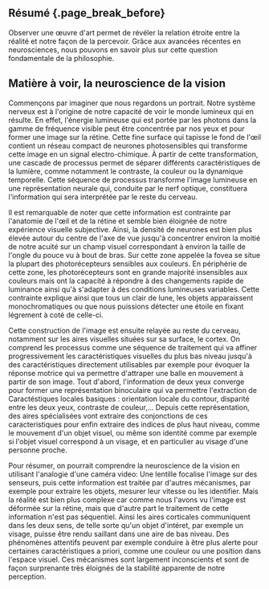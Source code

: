 ## Résumé {.page_break_before}

Observer une œuvre d'art permet de révéler la relation étroite entre la réalité et notre façon de la percevoir.  Grâce aux avancées récentes en neurosciences, nous pouvons en savoir plus sur cette question fondamentale de la philosophie.

## Matière à voir, la neuroscience de la vision

Commençons par imaginer que nous regardons un portrait. Notre système nerveux est à l'origine de notre capacité de voir le monde lumineux qui en résulte. En effet, l'énergie lumineuse qui est portée par les photons dans la gamme de fréquence visible peut être concentrée par nos yeux et pour former une image sur la rétine. Cette fine surface qui tapisse le fond de l'œil contient un réseau compact de neurones photosensibles qui transforme cette image en un signal electro-chimique. À partir de cette transformation, une cascade de processus permet de séparer différents caractéristiques de la lumière, comme notamment le contraste, la couleur ou la dynamique temporelle. Cette séquence de processus transforme l'image lumineuse en une représentation neurale qui, conduite par le nerf optique, constituera l'information qui sera interprétée par le reste du cerveau.

Il est remarquable de noter que cette information est contrainte par l'anatomie de l'œil et de la rétine et semble bien éloignée de notre expérience visuelle subjective. Ainsi, la densité de neurones est bien plus élevée autour du centre de l'axe de vue jusqu'à concentrer environ la moitié de notre acuité sur un champ visuel corres­pondant à environ la taille de l'ongle du pouce vu à bout de bras. Sur cette zone appelée la fovea se situe la plupart des photorécepteurs sensibles aux couleurs. En périphérie de cette zone, les photorécepteurs sont en grande majorité insensibles aux couleurs mais ont la capacité à répondre à des changements rapide de luminance ainsi qu'à s'adapter à des conditions lumineuses variables. Cette contrainte explique ainsi que tous un clair de lune, les objets apparaissent monochromatiques ou que nous puissions détecter une étoile en fixant légrement à coté de celle-ci. 

Cette construction de l'image est ensuite relayée au reste du cerveau, notamment sur les aires visuelles situées sur sa surface, le cortex. On comprend les processus comme une séquence de traitement qui va affiner progressivement les caractéristiques visuelles du plus bas niveau jusqu'à des caractéristiques directement utilisables par exemple pour évoquer la réponse motrice qui va permettre d'attraper une balle en mouvement à partir de son image. Tout d'abord, l'information de deux yeux converge pour former une représentation binoculaire qui va permettre l'extraction de Caractéstiques locales basiques : orientation locale du contour, disparité entre les deux yeux, contraste de couleur,... Depuis cette représentation, des aires spécialisées vont extraire des conjonctions de ces caracteristiques pour enfin extraire des indices de plus haut niveau, comme le mouvement d'un objet visuel, ou même son identité comme par exemple si l'objet visuel correspond à un visage, et en particulier au visage d'une personne proche.

Pour résumer, on pourrait comprendre la neuroscience de la vision en utilisant l'analogie d'une caméra video: Une lentille focalise l'image sur des senseurs, puis cette information est traitée par d'autres mécanismes, par exemple pour extraire les objets, mesurer leur vitesse ou les identifier. Mais la réalité est bien plus complexe car comme nous l'avons vu l'image est déformée sur la rétine, mais que d'autre part le traitement de cette information n'est pas séquentiel. Ainsi les aires corticales communiquent dans les deux sens, de telle sorte qu'un objet d'intéret, par exemple un visage, puisse être rendu saillant dans une aire de bas niveau. Des phénomènes attentifs peuvent par exemple conduire à être plus alerte pour certaines caractéristiques a priori, comme une couleur ou une position dans l'espace visuel. Ces mécanismes sont largement inconscients et sont de façon surprenante très éloignés de la stabilité apparente de notre perception.